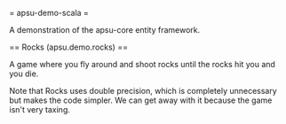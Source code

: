 = apsu-demo-scala =

A demonstration of the apsu-core entity framework.

== Rocks (apsu.demo.rocks) ==

A game where you fly around and shoot rocks until the rocks hit you
and you die.

Note that Rocks uses double precision, which is completely
unnecessary but makes the code simpler. We can get away with it
because the game isn't very taxing.
